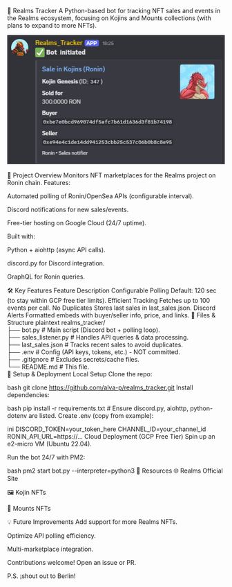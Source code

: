 🐉 Realms Tracker
A Python-based bot for tracking NFT sales and events in the Realms ecosystem, focusing on Kojins and Mounts collections (with plans to expand to more NFTs).

![alt text](image.png)

📌 Project Overview
Monitors NFT marketplaces for the Realms project on Ronin chain. Features:

Automated polling of Ronin/OpenSea APIs (configurable interval).

Discord notifications for new sales/events.

Free-tier hosting on Google Cloud (24/7 uptime).

Built with:

Python + aiohttp (async API calls).

discord.py for Discord integration.

GraphQL for Ronin queries.

🛠️ Key Features
Feature	Description
Configurable Polling	Default: 120 sec (to stay within GCP free tier limits).
Efficient Tracking	Fetches up to 100 events per call.
No Duplicates	Stores last sales in last_sales.json.
Discord Alerts	Formatted embeds with buyer/seller info, price, and links.
📂 Files & Structure
plaintext
realms_tracker/  
├── bot.py               # Main script (Discord bot + polling loop).  
├── sales_listener.py    # Handles API queries & data processing.  
├── last_sales.json      # Tracks recent sales to avoid duplicates.  
├── .env                 # Config (API keys, tokens, etc.) - NOT committed.  
├── .gitignore           # Excludes secrets/cache files.  
└── README.md            # This file.  
🚀 Setup & Deployment
Local Setup
Clone the repo:

bash
git clone https://github.com/alva-p/realms_tracker.git
Install dependencies:

bash
pip install -r requirements.txt  # Ensure discord.py, aiohttp, python-dotenv are listed.
Create .env (copy from example):

ini
DISCORD_TOKEN=your_token_here
CHANNEL_ID=your_channel_id
RONIN_API_URL=https://...
Cloud Deployment (GCP Free Tier)
Spin up an e2-micro VM (Ubuntu 22.04).

Run the bot 24/7 with PM2:

bash
pm2 start bot.py --interpreter=python3
🔗 Resources
🌐 Realms Official Site

🖼️ Kojin NFTs

🐴 Mounts NFTs

💡 Future Improvements
Add support for more Realms NFTs.

Optimize API polling efficiency.

Multi-marketplace integration.

Contributions welcome! Open an issue or PR.

P.S. ¡shout out to Berlin! 